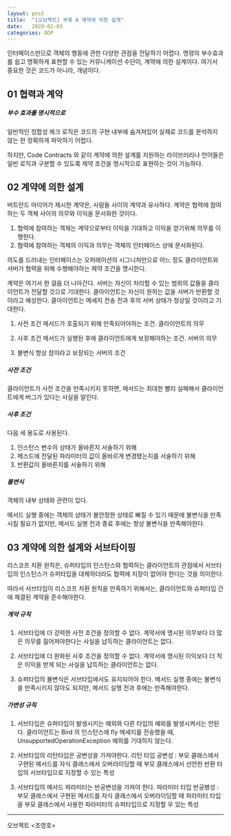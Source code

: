```yaml
---
layout: post
title:  "[오브젝트] 부록 A 계약에 의한 설계"
date:   2020-02-03
categories: OOP
---
```


인터페이스만으로 객체의 행동에 관한 다양한 관점을 전달하기 어렵다. 
명령의 부수효과를 쉽고 명확하게 표현할 수 있는 커뮤니케이션 수단이, 계약에 의한 설계이다.
여기서 중요한 것은 코드가 아니라, 개념이다.

## 01 협력과 계약

##### 부수 효과를 명시적으로

일반적인 정합성 체크 로직은 코드의 구현 내부에 숨겨져있어 실제로 코드를 분석하지 않는 한 정확하게 파악하기 어렵다.

하지만, Code Contracts 와 같이 계약에 의한 설계를 지원하는 라이브러리나 언어들은 일반 로직과 구분할 수 있도록 제약 조건을 명시적으로 표현하는 것이 가능하다.

## 02 계약에 의한 설계

버트란드 마이어가 제시한 계약은, 사람들 사이의 계약과 유사하다. 계약은 협력에 참여하는 두 객체 사이의 의무와 이익을 문서화한 것이다.

1. 협력에 참여하는 객체는 계약으로부터 이익을 기대하고 이익을 얻기위해 의무를 이행한다.
2. 협력에 참여하는 객체의 이익과 의무는 객체의 인터페이스 상에 문서화된다.

의도를 드러내는 인터페이스는 오퍼레이션의 시그니처만으로 어느 정도 클라이언트와 서버가 협력을 위해 수행해야하는 제약 조건을 명시한다.

계약은 여기서 한 걸음 더 나아간다. 서버는 자신이 처리할 수 있는 범위의 값들을 클라이언트가 전달할 것으로 기대한다. 클아이언트는 자신이 원하는 값을 서버가 반환할 것이라고 예상한다. 클아이언트는 메세지 전송 전과 후의 서버 상태가 정상일 것이라고 기대한다.

1. 사전 조건
   메서드가 호출되기 위해 만족되어야하는 조건. 클라이언트의 의무
   
2. 사후 조건
   메서드가 실행된 후에 클라이언트에게 보장해야하는 조건. 서버의 의무
   
3. 불변식
   항상 참이라고 보장되는 서버의 조건

##### 사전 조건

클라이언트가 사전 조건을 만족시키지 못하면, 메서드는 최대한 빨리 실패해서 클라이언트에게 버그가 있다는 사실을 알린다.

##### 사후 조건

다음 세 용도로 사용된다.

1. 인스턴스 변수의 상태가 올바른지 서술하기 위해
2. 메스드에 전달된 파라미터의 값이 올바르게 변경됐는지를 서술하기 위해
3. 반환값이 올바른지를 서술하기 위해

##### 불변식

객체의 내부 상태와 관련이 있다.

메서드 실행 중에는 객체의 상태가 불안정한 상태로 빠질 수 있기 때문에 불변식을 만족시킬 필요가 없지만, 메서드 실행 전과 종료 후에는 항상 불변식을 만족해야한다.

## 03 계약에 의한 설계와 서브타이핑

리스코프 치환 원칙은, 슈퍼타입의 인스턴스와 협력하는 클라이언트의 관점에서 서브타입의 인스턴스가 슈퍼타입을 대체하더라도 협력에 지장이 없어야 한다는 것을 의미한다.

따라서 서브타입이 리스코프 치환 원칙을 만족하기 위해서는, 클라이언트와 슈퍼타입 간에 체결된 계약을 준수해야한다.

##### 계약 규칙

1. 서브타입에 더 강력한 사전 조건을 정의할 수 없다.
   계약서에 명시된 의무보다 더 많은 의무를 짊어져야한다는 사실을 납득하는 클라이언트는 없다.

2. 서브타입에 더 완화된 사후 조건을 정의할 수 없다.
   계약서에 명시된 이익보다 더 적은 이익을 받게 되는 사실을 납득하는 클라이언트는 없다.

3. 슈퍼타입의 불변식은 서브타입에서도 유지되어야 한다. 
   메서드 실행 중에는 불변식을 만족시키지 않아도 되지만, 메서드 실행 전과 후에는 만족해야한다.

##### 가변성 규칙

1. 서브타입은 슈퍼타입이 발생시키는 예외와 다른 타입의 예외를 발생시켜서는 안된다.
   클라이언트는 Bird 의 인스턴스에 fly 메세지를 전송했을 때, UnsupportedOperationException 예외를 기대하지 않는다.

2. 서브타입의 리턴타입은 공변성을 가져야한다.
   리턴 타입 공변성 : 부모 클래스에서 구현된 메서드를 자식 클래스에서 오버라이딩할 때 부모 클래스에서 선언한 반환 타입의 서브타입으로 지정할 수 있는 특성

3. 서브타입의 메서드 파라미터는 반공변성을 가져야 한다.
   파라미터 타입 반공병성 : 부모 클래스에서 구현된 메서드를 자식 클래스에서 오버라이딩할 때 파라미터 타입을 부모 클래스에서 사용한 파라미터의 슈퍼타입으로 지정할 우 있는 특성

---

오브젝트 <조영호>
